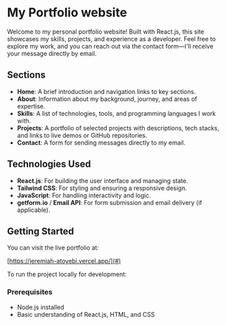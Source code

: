 # My Portfolio website

Welcome to my personal portfolio website! Built with React.js, this site showcases my skills, projects, and experience as a developer. Feel free to explore my work, and you can reach out via the contact form—I'll receive your message directly by email.

## Sections

- **Home**: A brief introduction and navigation links to key sections.
- **About**: Information about my background, journey, and areas of expertise.
- **Skills**: A list of technologies, tools, and programming languages I work with.
- **Projects**: A portfolio of selected projects with descriptions, tech stacks, and links to live demos or GitHub repositories.
- **Contact**: A form for sending messages directly to my email.

## Technologies Used

- **React.js**: For building the user interface and managing state.
- **Tailwind CSS**: For styling and ensuring a responsive design.
- **JavaScript**: For handling interactivity and logic.
- **getform.io** / **Email API**: For form submission and email delivery (if applicable).

## Getting Started

You can visit the live portfolio at:

[https://jeremiah-atoyebi.vercel.app/](#)

To run the project locally for development:

### Prerequisites

- Node.js installed
- Basic understanding of React.js, HTML, and CSS


